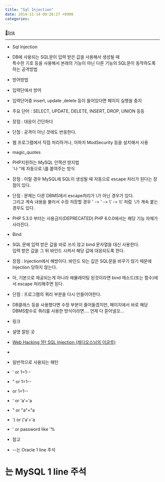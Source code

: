 ```yaml
---
title: "Sql Injection"
date: 2014-11-14 09:26:27 +0900
categories: 
---
```

[🔗link](http://www.mins01.com/mh/tech/read/908)
***


- Sql Injection
- DB에 사용되는 SQL문이 입력 받은 값을 사용해서 생성될 때  
특수한 기호 등을 사용해서 본래의 기능이 아닌 다른 기능의 SQL문이 동작하도록 하는 공격방법
- 방어방법
- 입력단에서 방어
- 입력단어중 insert, update ,delete 등이 들어있다면 페이지 실행을 중지
- 주요 단어 : SELECT, UPDATE, DELETE, INSERT, DROP, UNION 등등

- 장점 : 대응이 간단하다
- 단점 : 공격이 아닌 것에도 반응한다.
- 웹 프로그램에서 직접 처리하거나, 아파치 ModSecurity 등을 설치해서 사용

- magic_quotes
- PHP지원하는 MySQL 인젝션 방지법  
'나 "에 자동으로 \를 붙여주는 방식
- 장점 : 이럴 경우 MySQL에 SQL이 생성될 때 자동으로 escape 처리가 된다는 장점이 있다.
- 단점 : 문제는 다른 DBMS에서 escape처리가 \가 아닌 경우가 있다.  
그리고 계속 내용을 불러서 수정 저장할 경우 ' -&gt; \' -&gt; \\' -&gt; \\\\' 처럼  \가 계속 붙는 경우도 있다.
- PHP 5.3.0 부터는 사용금지(DEPRECATED) PHP 6.0.0에서는 해당 기능 자체가 사라진다.

- Bind
- SQL 문에 입력 받은 값을 바로 쓰지 않고 bind 문자열을 대신 사용한다.  
입력 받은 값을 그 뒤 바인드 시켜서 해당 값에 대응되도록 한다.
- 장점 : Injection에서 해방이다. 바인드 되는 값은 SQL문을 바꾸기 않기 때문에 Injection 당하지 않는다.
- 아, 기본으로 제공되는게 아니라 에뮬레이팅 된것이라면 bind 메소드(또는 함수)에서 escape 처리해주면 된다.

- 단점 : 프로그램의 쿼리 부분을 다시 만들어야한다.
- DB클래스 등을 사용했다면 수정 부분이 줄어들겠지만, 페이지에서 바로 해당 DBMS함수로 쿼리를 사용한 방식이라면.... 언제 다 뜯어낼꼬...




- 링크
- 설명 잘된 곳
- [Web Hacking 1탄 SQL Injection (레디오스님의 이글루)](http://laydios.egloos.com/viewer/2089967 "Web Hacking 1탄 SQL Injection (레디오스님의 이글루)")
- 
- 일반적으로 사용되는 패턴
- ' or 1=1--
- " or 1=1--
- or 1=1--
- ' or 'a'='a
- " or "a"="a
- ') or ('a'='a
- ' or password like '%
- 참고
- --는 Oracle 1 line 주석  
# 는 MySQL 1 line 주석 






